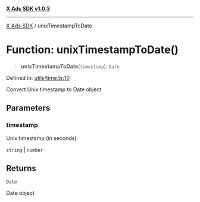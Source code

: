 [**X Ads SDK v1.0.3**](../README.md)

***

[X Ads SDK](../globals.md) / unixTimestampToDate

# Function: unixTimestampToDate()

> **unixTimestampToDate**(`timestamp`): `Date`

Defined in: [utils/time.ts:10](https://github.com/kage1020/x-ads-sdk/blob/main/src/utils/time.ts#L10)

Convert Unix timestamp to Date object

## Parameters

### timestamp

Unix timestamp (in seconds)

`string` | `number`

## Returns

`Date`

Date object
